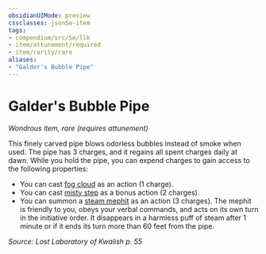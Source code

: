 ```yaml
---
obsidianUIMode: preview
cssclasses: json5e-item
tags:
- compendium/src/5e/llk
- item/attunement/required
- item/rarity/rare
aliases: 
- "Galder's Bubble Pipe"
---
```

# Galder's Bubble Pipe
*Wondrous item, rare (requires attunement)*  


This finely carved pipe blows odorless bubbles instead of smoke when used. The pipe has 3 charges, and it regains all spent charges daily at dawn. While you hold the pipe, you can expend charges to gain access to the following properties:

- You can cast [fog cloud](Mechanics/spells/fog-cloud.md) as an action (1 charge).  
- You can cast [misty step](Mechanics/spells/misty-step.md) as a bonus action (2 charges).  
- You can summon a [steam mephit](Mechanics/bestiary/elemental/steam-mephit.md) as an action (3 charges). The mephit is friendly to you, obeys your verbal commands, and acts on its own turn in the initiative order. It disappears in a harmless puff of steam after 1 minute or if it ends its turn more than 60 feet from the pipe.  

*Source: Lost Laboratory of Kwalish p. 55*